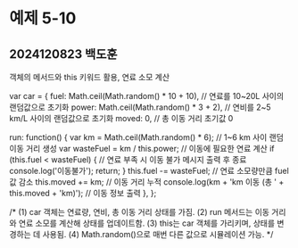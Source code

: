 # 예제 5-10
## 2024120823 백도훈

객체의 메서드와 this 키워드 활용, 연료 소모 계산


var car = {
  fuel: Math.ceil(Math.random() * 10 + 10),  // 연료를 10~20L 사이의 랜덤값으로 초기화
  power: Math.ceil(Math.random() * 3 + 2),   // 연비를 2~5 km/L 사이의 랜덤값으로 초기화
  moved: 0,                                  // 총 이동 거리 초기값 0

  run: function() {
    var km = Math.ceil(Math.random() * 6);  // 1~6 km 사이 랜덤 이동 거리 생성
    var wasteFuel = km / this.power;        // 이동에 필요한 연료 계산
    if (this.fuel < wasteFuel) {             // 연료 부족 시 이동 불가 메시지 출력 후 종료
      console.log('이동불가');
      return;
    }
    this.fuel -= wasteFuel;                   // 연료 소모량만큼 fuel 값 감소
    this.moved += km;                         // 이동 거리 누적
    console.log(km + 'km 이동 (총 ' + this.moved + 'km)');  // 이동 정보 출력
  },
};

/*
(1) car 객체는 연료량, 연비, 총 이동 거리 상태를 가짐.
(2) run 메서드는 이동 거리와 연료 소모를 계산해 상태를 업데이트함.
(3) this는 car 객체를 가리키며, 상태를 변경하는 데 사용됨.
(4) Math.random()으로 매번 다른 값으로 시뮬레이션 가능.
*/
